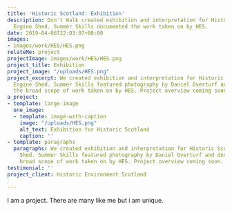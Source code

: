 ```yaml
---
title: 'Historic Scotland: Exhibition'
description: Don't Walk created exhibition and interpretation for Historic Scotland’s
  Engine Shed. Summer Skills documented the work taken on by HES.
date: 2019-04-06T22:03:07+00:00
images:
- images/work/HES/HES.png
relateMe: project
projectImage: images/work/HES/HES.png
project_title: Exhibition
project_image: "/uploads/HES.png"
project_excerpt: We created exhibition and interpretation for Historic Scotland’s
  Engine Shed. Summer Skills featured photography by Daniel Overturf and documented
  the broad scope of work taken on by HES. Project overview coming soon.
a_project:
- template: large-image
  one_image:
  - template: image-with-caption
    image: "/uploads/HES.png"
    alt_text: Exhibition for Historic Scotland
    caption: ''
- template: paragraphs
  paragraphs: We created exhibition and interpretation for Historic Scotland’s Engine
    Shed. Summer Skills featured photography by Daniel Overturf and documented the
    broad scope of work taken on by HES. Project overview coming soon.
testimonial: ''
project_client: Historic Environment Scotland

---
```

I am a project. There are many like me but i am unique.